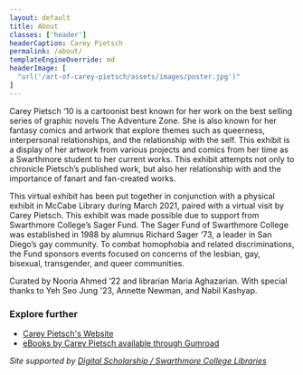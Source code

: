 ```yaml
---
layout: default
title: About
classes: ['header']
headerCaption: Carey Pietsch
permalink: /about/
templateEngineOverride: md
headerImage: [
  "url('/art-of-carey-pietsch/assets/images/poster.jpg')"
]
---
```


Carey Pietsch ‘10 is a cartoonist best known for her work on the best selling series of graphic novels The Adventure Zone. She is also known for her fantasy comics and artwork that explore themes such as queerness, interpersonal relationships, and the relationship with the self. This exhibit is a display of her artwork from various projects and comics from her time as a Swarthmore student to her current works. This exhibit attempts not only to chronicle Pietsch’s published work, but also her relationship with and the importance of fanart and fan-created works. 

This virtual exhibit has been put together in conjunction with a physical exhibit in McCabe Library during March 2021, paired with a virtual visit by Carey Pietsch. This exhibit was made possible due to support from Swarthmore College’s Sager Fund. The Sager Fund of Swarthmore College was established in 1988 by alumnus Richard Sager ‘73, a leader in San Diego’s gay community. To combat homophobia and related discriminations, the Fund sponsors events focused on concerns of the lesbian, gay, bisexual, transgender, and queer communities.

Curated by Nooria Ahmed ‘22 and librarian Maria Aghazarian. With special thanks to Yeh Seo Jung '23, Annette Newman, and Nabil Kashyap.

### Explore further

- [Carey Pietsch's Website](http://www.careydraws.com/)
- [eBooks by Carey Pietsch available through Gumroad](https://careydraws.gumroad.com/)

*Site supported by [Digital Scholarship / Swarthmore College Libraries](http://ds.swarthmore.edu/)*
